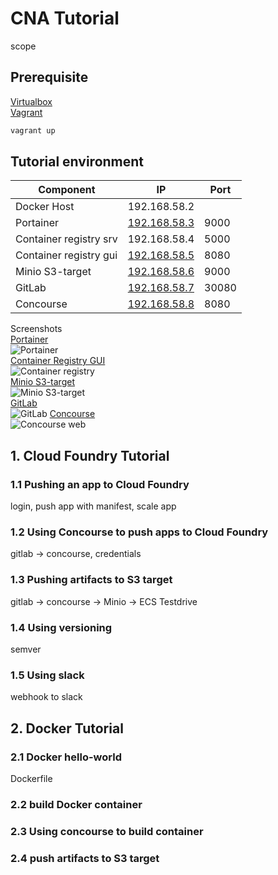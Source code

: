 # CNA Tutorial

scope

## Prerequisite

[Virtualbox](https://www.virtualbox.org/)  
[Vagrant](https://www.vagrantup.com)  

```bash
vagrant up
```

## Tutorial environment



| Component     | IP           | Port  |
| ------------- |------------  | ----- |
| Docker Host   | 192.168.58.2 |       |
| Portainer     | [192.168.58.3](http://192.168.58.3:9000) | 9000  |
| Container registry srv  | 192.168.58.4 | 5000  |
| Container registry gui  | [192.168.58.5](http://192.168.58.5:8080) | 8080  |
| Minio S3-target  | [192.168.58.6](http://192.168.58.6:9000) | 9000  |
| GitLab        | [192.168.58.7](http://192.168.58.7:30080) | 30080 |
| Concourse | [192.168.58.8](http://192.168.58.8:8080) | 8080  |
  
  
Screenshots  
[Portainer](http://192.168.58.3:9000)  
![Portainer](CNA_tutorial/0_tutorial/0_Tutorial_Setup/Portainer01.jpg)  
[Container Registry GUI](http://192.168.58.5:8080)  
![Container registry](CNA_tutorial/0_tutorial/0_Tutorial_Setup/Container_Registry01.jpg)  
[Minio  S3-target](http://192.168.58.6:9000)  
![Minio S3-target](CNA_tutorial/0_tutorial/0_Tutorial_Setup/Minio01.jpg)  
[GitLab](http://192.168.58.7:30080)  
![GitLab](CNA_tutorial/0_tutorial/0_Tutorial_Setup/GitLab01.jpg)
[Concourse](http://192.168.58.8:8080)  
![Concourse web](CNA_tutorial/0_tutorial/0_Tutorial_Setup/Concourse01.jpg)

## 1. Cloud Foundry Tutorial

### 1.1 Pushing an app to Cloud Foundry  
login, push app with manifest, scale app  

### 1.2 Using Concourse to push apps to Cloud Foundry 

gitlab -> concourse, credentials  

### 1.3 Pushing artifacts to S3 target  

gitlab -> concourse -> Minio -> ECS Testdrive

### 1.4 Using versioning

semver

### 1.5 Using slack    

webhook to slack

## 2. Docker Tutorial

### 2.1 Docker hello-world  

Dockerfile  

### 2.2 build Docker container

### 2.3 Using concourse to build container

### 2.4 push artifacts to S3 target
